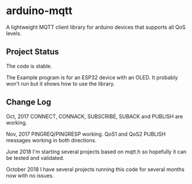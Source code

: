 # arduino-mqtt
A lightweight MQTT client library for arduino devices that supports all QoS levels. 

## Project Status

The code is stable.

The Example program is for an ESP32 device with an OLED. It probably won't run but it shows how to use the library.

## Change Log

Oct, 2017 CONNECT, CONNACK, SUBSCRIBE, SUBACK and PUBLISH are working.

Nov, 2017 PINGREQ/PINGRESP working.  QoS1 and QoS2 PUBLISH messages working in both directions.

June 2018 I'm starting several projects based on mqtt.h so hopefully it can be tested and validated.

October 2018 I have several projects running this code for several months now with no issues.
